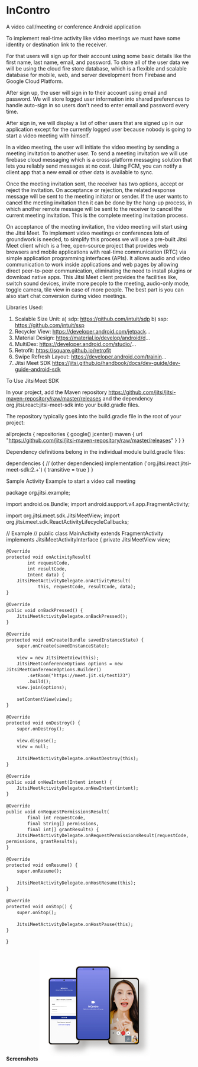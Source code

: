 # InContro
 A video call/meeting or conference Android application
 
To implement real-time activity like video meetings we must have some identity or destination link to the receiver. 

For that users will sign up for their account using some basic details like the first name, last name, email, and password. To store all of the user data we will be using the cloud fire store database, which is a flexible and scalable database for mobile, web, and server development from Firebase and Google Cloud Platform.

After sign up, the user will sign in to their account using email and password. We will store logged user information into shared preferences to handle auto-sign in so users don't need to enter email and password every time.

After sign in, we will display a list of other users that are signed up in our application except for the currently logged user because nobody is going to start a video meeting with himself.

In a video meeting, the user will initiate the video meeting by sending a meeting invitation to another user. To send a meeting invitation we will use firebase cloud messaging which is a cross-platform messaging solution that lets you reliably send messages at no cost. Using FCM, you can notify a client app that a new email or other data is available to sync.

Once the meeting invitation sent, the receiver has two options, accept or reject the invitation. On acceptance or rejection, the related response message will be sent to the meeting initiator or sender. If the user wants to cancel the meeting invitation then it can be done by the hang-up process, in which another remote message will be sent to the receiver to cancel the current meeting invitation. This is the complete meeting invitation process.

On acceptance of the meeting invitation, the video meeting will start using the Jitsi Meet. To implement video meetings or conferences lots of groundwork is needed, to simplify this process we will use a pre-built Jitsi Meet client which is a free, open-source project that provides web browsers and mobile applications with real-time communication (RTC) via simple application programming interfaces (APIs). It allows audio and video communication to work inside applications and web pages by allowing direct peer-to-peer communication, eliminating the need to install plugins or download native apps. This Jitsi Meet client provides the facilities like, switch sound devices, invite more people to the meeting, audio-only mode, toggle camera, tile view in case of more people. The best part is you can also start chat conversion during video meetings.
 
 
 
 Libraries Used:
1. Scalable Size Unit:
        a) sdp: https://github.com/intuit/sdp
        b) ssp: https://github.com/intuit/ssp
2. Recycler View: https://developer.android.com/jetpack...
3. Material Design: https://material.io/develop/android/d...
4. MultiDex: https://developer.android.com/studio/...
5. Retrofit: https://square.github.io/retrofit
6. Swipe Refresh Layout: https://developer.android.com/trainin...
7. Jitsi Meet SDK https://jitsi.github.io/handbook/docs/dev-guide/dev-guide-android-sdk

To Use JitsiMeet SDK

In your project, add the Maven repository https://github.com/jitsi/jitsi-maven-repository/raw/master/releases and the dependency org.jitsi.react:jitsi-meet-sdk into your build.gradle files.

The repository typically goes into the build.gradle file in the root of your project:

allprojects {
    repositories {
        google()
        jcenter()
        maven {
            url "https://github.com/jitsi/jitsi-maven-repository/raw/master/releases"
        }
    }
}

Dependency definitions belong in the individual module build.gradle files:

dependencies {
    // (other dependencies)
    implementation ('org.jitsi.react:jitsi-meet-sdk:2.+') { transitive = true }
}


Sample Activity Example to start a video call meeting

package org.jitsi.example;

import android.os.Bundle;
import android.support.v4.app.FragmentActivity;

import org.jitsi.meet.sdk.JitsiMeetView;
import org.jitsi.meet.sdk.ReactActivityLifecycleCallbacks;

// Example
//
public class MainActivity extends FragmentActivity implements JitsiMeetActivityInterface {
    private JitsiMeetView view;

    @Override
    protected void onActivityResult(
            int requestCode,
            int resultCode,
            Intent data) {
        JitsiMeetActivityDelegate.onActivityResult(
                this, requestCode, resultCode, data);
    }

    @Override
    public void onBackPressed() {
        JitsiMeetActivityDelegate.onBackPressed();
    }

    @Override
    protected void onCreate(Bundle savedInstanceState) {
        super.onCreate(savedInstanceState);

        view = new JitsiMeetView(this);
        JitsiMeetConferenceOptions options = new JitsiMeetConferenceOptions.Builder()
            .setRoom("https://meet.jit.si/test123")
            .build();
        view.join(options);

        setContentView(view);
    }

    @Override
    protected void onDestroy() {
        super.onDestroy();

        view.dispose();
        view = null;

        JitsiMeetActivityDelegate.onHostDestroy(this);
    }

    @Override
    public void onNewIntent(Intent intent) {
        JitsiMeetActivityDelegate.onNewIntent(intent);
    }

    @Override
    public void onRequestPermissionsResult(
            final int requestCode,
            final String[] permissions,
            final int[] grantResults) {
        JitsiMeetActivityDelegate.onRequestPermissionsResult(requestCode, permissions, grantResults);
    }

    @Override
    protected void onResume() {
        super.onResume();

        JitsiMeetActivityDelegate.onHostResume(this);
    }

    @Override
    protected void onStop() {
        super.onStop();

        JitsiMeetActivityDelegate.onHostPause(this);
    }
}


<strong>Screenshots</strong>
<img src="https://raw.githubusercontent.com/anaskhansays/InContro/master/screenshots/incontroapp-sm.png" style="height:300px;"/>
